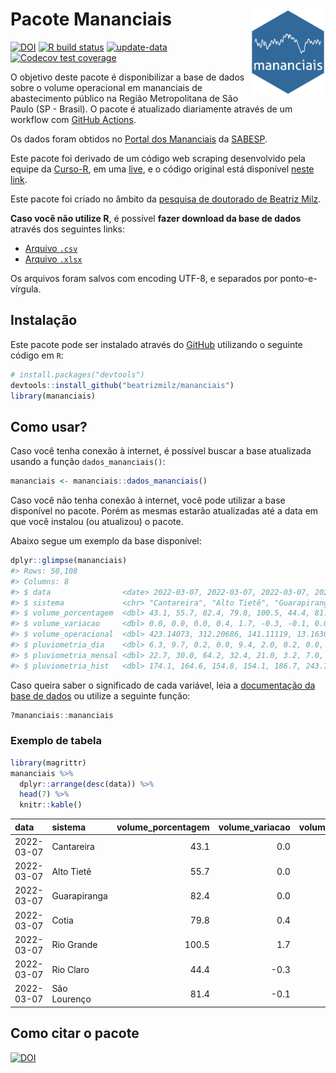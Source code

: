 
<!-- README.md is generated from README.Rmd. Please edit that file -->

# Pacote Mananciais <img src="man/figures/hexlogo.png" align="right" width = "120px"/>

<!-- badges: start -->

[![DOI](https://zenodo.org/badge/DOI/10.5281/zenodo.4733056.svg)](https://doi.org/10.5281/zenodo.4733056)
[![R build
status](https://github.com/beatrizmilz/mananciais/workflows/R-CMD-check/badge.svg)](https://github.com/beatrizmilz/mananciais/actions)
[![update-data](https://github.com/beatrizmilz/mananciais/actions/workflows/2-update_data.yaml/badge.svg)](https://github.com/beatrizmilz/mananciais/actions/workflows/2-update_data.yaml)
[![Codecov test
coverage](https://codecov.io/gh/beatrizmilz/mananciais/branch/master/graph/badge.svg)](https://codecov.io/gh/beatrizmilz/mananciais?branch=master)
<!-- badges: end -->

O objetivo deste pacote é disponibilizar a base de dados sobre o volume
operacional em mananciais de abastecimento público na Região
Metropolitana de São Paulo (SP - Brasil). O pacote é atualizado
diariamente através de um workflow com [GitHub
Actions](https://github.com/beatrizmilz/mananciais/actions).

Os dados foram obtidos no [Portal dos
Mananciais](http://mananciais.sabesp.com.br/Situacao) da
[SABESP](http://site.sabesp.com.br/site/Default.aspx).

Este pacote foi derivado de um código web scraping desenvolvido pela
equipe da [Curso-R](https://www.curso-r.com/), em uma
[live](https://youtu.be/jvZIxrMmOcQ), e o código original está
disponível [neste
link](https://github.com/curso-r/lives/blob/master/drafts/20200730_scraper_sabesp.R).

Este pacote foi criado no âmbito da [pesquisa de doutorado de Beatriz
Milz](https://beatrizmilz.github.io/tese/).

**Caso você não utilize R**, é possível **fazer download da base de
dados** através dos seguintes links:

  - [Arquivo
    `.csv`](https://github.com/beatrizmilz/mananciais/raw/master/inst/extdata/mananciais.csv)
  - [Arquivo
    `.xlsx`](https://github.com/beatrizmilz/mananciais/blob/master/inst/extdata/mananciais.xlsx?raw=true)

Os arquivos foram salvos com encoding UTF-8, e separados por
ponto-e-vírgula.

## Instalação

Este pacote pode ser instalado através do [GitHub](https://github.com/)
utilizando o seguinte código em `R`:

``` r
# install.packages("devtools")
devtools::install_github("beatrizmilz/mananciais")
library(mananciais)
```

## Como usar?

Caso você tenha conexão à internet, é possível buscar a base atualizada
usando a função `dados_mananciais()`:

``` r
mananciais <- mananciais::dados_mananciais() 
```

Caso você não tenha conexão à internet, você pode utilizar a base
disponível no pacote. Porém as mesmas estarão atualizadas até a data em
que você instalou (ou atualizou) o pacote.

Abaixo segue um exemplo da base disponível:

``` r
dplyr::glimpse(mananciais)
#> Rows: 50,108
#> Columns: 8
#> $ data                <date> 2022-03-07, 2022-03-07, 2022-03-07, 2022-03-07, 2…
#> $ sistema             <chr> "Cantareira", "Alto Tietê", "Guarapiranga", "Cotia…
#> $ volume_porcentagem  <dbl> 43.1, 55.7, 82.4, 79.8, 100.5, 44.4, 81.4, 43.1, 5…
#> $ volume_variacao     <dbl> 0.0, 0.0, 0.0, 0.4, 1.7, -0.3, -0.1, 0.0, -0.1, 0.…
#> $ volume_operacional  <dbl> 423.14073, 312.20686, 141.11119, 13.16369, 112.755…
#> $ pluviometria_dia    <dbl> 6.3, 9.7, 0.2, 0.0, 9.4, 2.0, 0.2, 0.0, 0.2, 9.6, …
#> $ pluviometria_mensal <dbl> 22.7, 30.0, 64.2, 32.4, 21.0, 3.2, 7.0, 16.4, 20.3…
#> $ pluviometria_hist   <dbl> 174.1, 164.6, 154.8, 154.1, 186.7, 243.7, 195.1, 1…
```

Caso queira saber o significado de cada variável, leia a [documentação
da base de
dados](https://beatrizmilz.github.io/mananciais/reference/mananciais.html)
ou utilize a seguinte função:

``` r
?mananciais::mananciais
```

### Exemplo de tabela

``` r
library(magrittr)
mananciais %>% 
  dplyr::arrange(desc(data)) %>% 
  head(7) %>%
  knitr::kable()
```

| data       | sistema      | volume\_porcentagem | volume\_variacao | volume\_operacional | pluviometria\_dia | pluviometria\_mensal | pluviometria\_hist |
| :--------- | :----------- | ------------------: | ---------------: | ------------------: | ----------------: | -------------------: | -----------------: |
| 2022-03-07 | Cantareira   |                43.1 |              0.0 |           423.14073 |               6.3 |                 22.7 |              174.1 |
| 2022-03-07 | Alto Tietê   |                55.7 |              0.0 |           312.20686 |               9.7 |                 30.0 |              164.6 |
| 2022-03-07 | Guarapiranga |                82.4 |              0.0 |           141.11119 |               0.2 |                 64.2 |              154.8 |
| 2022-03-07 | Cotia        |                79.8 |              0.4 |            13.16369 |               0.0 |                 32.4 |              154.1 |
| 2022-03-07 | Rio Grande   |               100.5 |              1.7 |           112.75560 |               9.4 |                 21.0 |              186.7 |
| 2022-03-07 | Rio Claro    |                44.4 |            \-0.3 |             6.06899 |               2.0 |                  3.2 |              243.7 |
| 2022-03-07 | São Lourenço |                81.4 |            \-0.1 |            72.29796 |               0.2 |                  7.0 |              195.1 |

## Como citar o pacote

[![DOI](https://zenodo.org/badge/DOI/10.5281/zenodo.4733056.svg)](https://doi.org/10.5281/zenodo.4733056)
